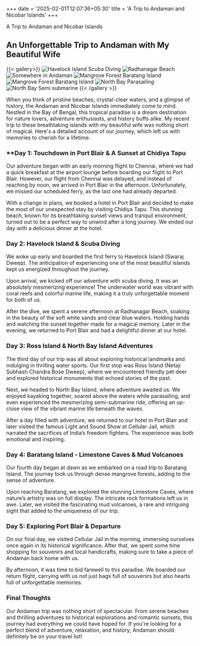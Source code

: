 +++
date = '2025-02-01T12:07:36+05:30'
title = 'A Trip to Andaman and Nicobar Islands'
+++


A Trip to Andaman and Nicobar Islands

## An Unforgettable Trip to Andaman with My Beautiful Wife
{{< gallery>}}
    <img loading="lazy" src="/images/gallery/x300/01-02-2025-1.webp" alt="Havelock Island Scuba Diving" >
    <img loading="lazy" src="/images/gallery/x300/01-02-2025-2.webp" alt="Radhanagar Beach">
    <img loading="lazy" src="/images/gallery/x300/02-02-2025-1.webp" alt="Somewhere in Andaman">
    <img loading="lazy" src="/images/gallery/x300/02-02-2025-2.webp" alt="Mangrove Forest Baratang Island">
    <img loading="lazy" src="/images/gallery/x300/02-02-2025-3.webp" alt="Mangrove Forest Baratang Island">
    <img loading="lazy" src="/images/gallery/x300/02-02-2025-4.webp" alt="North Bay Parasailing">
    <img loading="lazy" src="/images/gallery/x300/02-02-2025-5.webp" alt="North Bay Semi submarine">
{{< /gallery >}}

When you think of pristine beaches, crystal-clear waters, and a glimpse of history, the Andaman and Nicobar Islands immediately come to mind. Nestled in the Bay of Bengal, this tropical paradise is a dream destination for nature lovers, adventure enthusiasts, and history buffs alike. My recent trip to these breathtaking islands with my beautiful wife was nothing short of magical. Here's a detailed account of our journey, which left us with memories to cherish for a lifetime.

### **Day 1: Touchdown in Port Blair & A Sunset at Chidiya Tapu

Our adventure began with an early morning flight to Chennai, where we had a quick breakfast at the airport lounge before boarding our flight to Port Blair. However, our flight from Chennai was delayed, and instead of reaching by noon, we arrived in Port Blair in the afternoon. Unfortunately, we missed our scheduled ferry, as the last one had already departed.

With a change in plans, we booked a hotel in Port Blair and decided to make the most of our unexpected stay by visiting Chidiya Tapu. This stunning beach, known for its breathtaking sunset views and tranquil environment, turned out to be a perfect way to unwind after a long journey. We ended our day with a delicious dinner at the hotel.

### **Day 2: Havelock Island & Scuba Diving**

We woke up early and boarded the first ferry to Havelock Island (Swaraj Dweep). The anticipation of experiencing one of the most beautiful islands kept us energized throughout the journey.

Upon arrival, we kicked off our adventure with scuba diving. It was an absolutely mesmerizing experience! The underwater world was vibrant with coral reefs and colorful marine life, making it a truly unforgettable moment for both of us.

After the dive, we spent a serene afternoon at Radhanagar Beach, soaking in the beauty of the soft white sands and clear blue waters. Holding hands and watching the sunset together made for a magical memory. Later in the evening, we returned to Port Blair and had a delightful dinner at our hotel.

### **Day 3: Ross Island & North Bay Island Adventures**

The third day of our trip was all about exploring historical landmarks and indulging in thrilling water sports. Our first stop was Ross Island (Netaji Subhash Chandra Bose Dweep), where we encountered friendly pet deer and explored historical monuments that echoed stories of the past.

Next, we headed to North Bay Island, where adventure awaited us. We enjoyed kayaking together, soared above the waters while parasailing, and even experienced the mesmerizing semi-submarine ride, offering an up-close view of the vibrant marine life beneath the waves.

After a day filled with adventure, we returned to our hotel in Port Blair and later visited the famous Light and Sound Show at Cellular Jail, which narrated the sacrifices of India’s freedom fighters. The experience was both emotional and inspiring.

### **Day 4: Baratang Island - Limestone Caves & Mud Volcanoes**

Our fourth day began at dawn as we embarked on a road trip to Baratang Island. The journey took us through dense mangrove forests, adding to the sense of adventure.

Upon reaching Baratang, we explored the stunning Limestone Caves, where nature’s artistry was on full display. The intricate rock formations left us in awe. Later, we visited the fascinating mud volcanoes, a rare and intriguing sight that added to the uniqueness of our trip.

### **Day 5: Exploring Port Blair & Departure**

On our final day, we visited Cellular Jail in the morning, immersing ourselves once again in its historical significance. After that, we spent some time shopping for souvenirs and local handicrafts, making sure to take a piece of Andaman back home with us.

By afternoon, it was time to bid farewell to this paradise. We boarded our return flight, carrying with us not just bags full of souvenirs but also hearts full of unforgettable memories.

### **Final Thoughts**

Our Andaman trip was nothing short of spectacular. From serene beaches and thrilling adventures to historical explorations and romantic sunsets, this journey had everything we could have hoped for. If you're looking for a perfect blend of adventure, relaxation, and history, Andaman should definitely be on your travel list!

